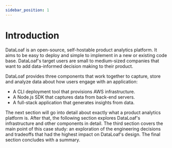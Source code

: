 ```yaml
---
sidebar_position: 1
---
```

# Introduction
DataLoaf is an open-source, self-hostable product analytics platform. It aims to be easy to deploy and simple to implement in a new or existing code base. DataLoaf's target users are small to medium-sized companies that want to add data-informed decision making to their product.

DataLoaf provides three components that work together to capture, store and analyze data about how users engage with an application:

- A CLI deployment tool that provisions AWS infrastructure.
- A Node.js SDK that captures data from back-end servers. 
- A full-stack application that generates insights from data. 

The next section will go into detail about exactly what a product analytics platform is. After that, the following section explores DataLoaf's infrastructure and other components in detail. The third section covers the main point of this case study: an exploration of the engineering decisions and tradeoffs that had the highest impact on DataLoaf's design. The final section concludes with a summary.
